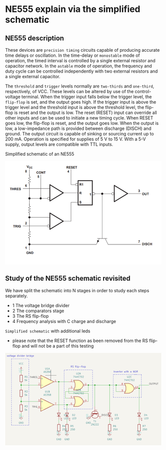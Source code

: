# NE555 explain via the simplified schematic


## NE555 description
These devices are `precision timing` circuits capable of producing accurate time delays or oscillation. In the
time-delay or `monostable` mode of operation, the timed interval is controlled by a single external resistor and
capacitor network. In the `astable` mode of operation, the frequency and duty cycle can be controlled
independently with two external resistors and a single external capacitor.

The `threshold` and `trigger` levels normally are `two-thirds` and `one-third`, respectively, of VCC.
These levels can be altered by use of the control-voltage terminal. When the trigger input falls below the trigger level,
the `flip-flop` is set, and the output goes high. If the trigger input is above the trigger level and the threshold input is above the
threshold level, the flip-flop is reset and the output is low. The reset (RESET) input can override all other inputs
and can be used to initiate a new timing cycle. When RESET goes low, the flip-flop is reset, and the output goes
low. When the output is low, a low-impedance path is provided between discharge (DISCH) and ground.
The output circuit is capable of sinking or sourcing current up to 200 mA. Operation is specified for supplies of
5 V to 15 V. With a 5-V supply, output levels are compatible with TTL inputs.

Simplified schematic of an NE555 

![Simplified Schematic](https://github.com/yoyoberenguer/NE555-timer-/blob/main/simplified%20schematic.PNG)

## Study of the NE555 schematic revisited
We have split the schematic into N stages in order to study each steps separately. 
* 1 The voltage bridge divider 
* 2 The comparators stage
* 3 The RS flip-flop 
* 4 Frequency analysis with C charge and discharge

`Simplified schematic` with additional leds
* please note that the RESET function as been removed from the RS flip-flop and will not be a part of this testing 

![Simplified Schematic](https://github.com/yoyoberenguer/NE555-timer-/blob/main/schema.png)
